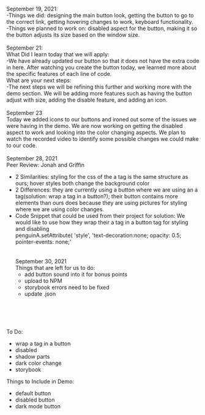 September 19, 2021:<br>
  -Things we did: designing the main button look, getting the button to go to the correct link, getting hovering changes to work, keyboard functionality.<br>
  -Things we planned to work on: disabled aspect for the button, making it so the button adjusts its size based on the window size.<br>
  <br>
September 21: <br>
	What Did I learn today that we will apply:<br>
  		-We have already updated our button so that it does not have the extra code in here.  After watching you create the button today, we learned more about the specific features of each line of code. 
  <br>
 	What are your next steps:<br>
 		-The next steps we will be refining this further and working more with the demo section. We will be adding more features such as having the button adjust with size, adding the disable feature, and adding an icon.
<br><br>
September 23<br>
Today we added icons to our buttons and ironed out some of the issues we were having in the demo. We are now working on getting the disabled aspect to work and looking into the color changing aspects. We plan to watch the recorded video to identify some possible changes we could make to our code.
<br><br>
September 28, 2021<br>
Peer Review: Jonah and Griffin <br>
- 2 Similarities: styling for the css of the a tag is the same structure as ours; hover styles both change the background color <br>
- 2 Differences: they are currently using a button where we are using an a tag(solution: wrap a tag in a button?); their button contains more elements than ours does because they are using pictures for styling where we are using color changes.   <br>
- Code Snippet that could be used from their project for solution: We would like to use how they wrap their a tag in a button tag for styling and disabling<br>
penguinA.setAttribute(
    'style',
  'text-decoration:none;  opacity: 0.5; pointer-events: none;' <br>
  <br><br>
  September 30, 2021<br>
  Things that are left for us to do:<br>
  - add button sound into it for bonus points<br>
  - upload to NPM<br>
  - storybook errors need to be fixed<br>
  - update .json<br>
  
  
  
  
  
 <br><br><br><br>
 To Do:<br>
 - wrap a tag in a button<br>
 - disabled<br>
 - shadow parts<br>
 - dark color change<br>
 - storybook<br>
 
 Things to Include in Demo:<br>
 - default button<br>
 - disabled button<br>
 - dark mode button<br>

